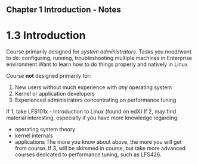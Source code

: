 ## Chapter 1 Introduction - Notes

# 1.3 Introduction
Course primarily designed for *system administrators*.
Tasks you need/want to do: configuring, running, troubleshooting multiple machines in Enterprise environment
Want to learn how to do things properly and natively in Linux

Course **not** designed primarily for:
1. New users without much experience with *any* operating system
2. Kernel or application developers
3. Experienced administrators concentrating on performance tuning

If 1, take LFS101x - Introduction to Linux (found on edX)
If 2, may find material interesting, especially if you have more knowledge regarding:
- operating system theory
- kernel internals
- applications
The more you know about above, the more you will get from course.
If 3, will be skimmed in course, but take more advanced courses dedicated to performance tuning, such as LFS426.
